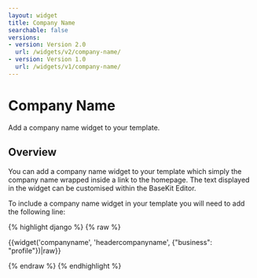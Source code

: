 ```yaml
---
layout: widget
title: Company Name
searchable: false
versions:
- version: Version 2.0
  url: /widgets/v2/company-name/
- version: Version 1.0
  url: /widgets/v1/company-name/
---
```


# Company Name

Add a company name widget to your template.

## Overview

You can add a company name widget to your template which simply the company name wrapped inside a link to the homepage. The text displayed in the widget can be customised within the BaseKit Editor.

To include a company name widget in your template you will need to add the following line:

{% highlight django %}
{% raw %}

  {{widget('companyname', 'headercompanyname', {"business": "profile"})|raw}}

{% endraw %}
{% endhighlight %}
